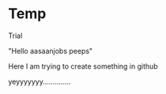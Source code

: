 # Temp
Trial

"Hello aasaanjobs peeps"

Here I am trying to create something in github

yeyyyyyyy..............
